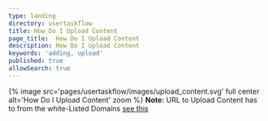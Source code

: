 ```yaml
---
type: landing
directory: usertaskflow
title: How Do I Upload Content
page_title:  How Do I Upload Content
description: How Do I Upload Content
keywords: 'adding, upload'
published: true
allowSearch: true
---
```

{% image src='pages/usertaskflow/images/upload_content.svg' full center alt='How Do I Upload Content' zoom %} 
**Note:** URL to Upload Content has to from the white-Listed Domains [see this](developer-docs/configuration/optional-config/)